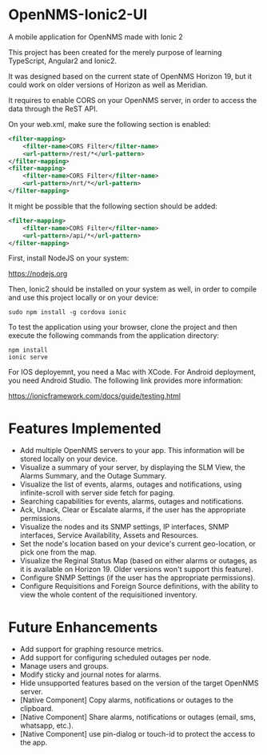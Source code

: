 # OpenNMS-Ionic2-UI

A mobile application for OpenNMS made with Ionic 2

This project has been created for the merely purpose of learning TypeScript, Angular2 and Ionic2.

It was designed based on the current state of OpenNMS Horizon 19, but it could work on older versions of Horizon as well as Meridian.

It requires to enable CORS on your OpenNMS server, in order to access the data through the ReST API.

On your web.xml, make sure the following section is enabled:

```XML
<filter-mapping>
    <filter-name>CORS Filter</filter-name>
    <url-pattern>/rest/*</url-pattern>
</filter-mapping>
<filter-mapping>
    <filter-name>CORS Filter</filter-name>
    <url-pattern>/nrt/*</url-pattern>
</filter-mapping>
```

It might be possible that the following section should be added:

```XML
<filter-mapping>
    <filter-name>CORS Filter</filter-name>
    <url-pattern>/api/*</url-pattern>
</filter-mapping>
```

First, install NodeJS on your system:

https://nodejs.org

Then, Ionic2 should be installed on your system as well, in order to compile and use this project locally or on your device:

```
sudo npm install -g cordova ionic
```

To test the application using your browser, clone the project and then execute the following commands from the application directory:

```
npm install
ionic serve
```

For IOS deployemnt, you need a Mac with XCode.
For Android deployment, you need Android Studio.
The following link provides more information:

https://ionicframework.com/docs/guide/testing.html

# Features Implemented

* Add multiple OpenNMS servers to your app. This information will be stored locally on your device.
* Visualize a summary of your server, by displaying the SLM View, the Alarms Summary, and the Outage Summary.
* Visualize the list of events, alarms, outages and notifications, using infinite-scroll with server side fetch for paging.
* Searching capabilities for events, alarms, outages and notifications.
* Ack, Unack, Clear or Escalate alarms, if the user has the appropriate permissions.
* Visualize the nodes and its SNMP settings, IP interfaces, SNMP interfaces, Service Availability, Assets and Resources.
* Set the node's location based on your device's current geo-location, or pick one from the map.
* Visualize the Reginal Status Map (based on either alarms or outages, as it is available on Horizon 19. Older versions won't support this feature).
* Configure SNMP Settings (if the user has the appropriate permissions).
* Configure Requisitions and Foreign Source definitions, with the ability to view the whole content of the requisitioned inventory.

# Future Enhancements

* Add support for graphing resource metrics.
* Add support for configuring scheduled outages per node.
* Manage users and groups.
* Modify sticky and journal notes for alarms.
* Hide unsupported features based on the version of the target OpenNMS server.
* [Native Component] Copy alarms, notifications or outages to the clipboard.
* [Native Component] Share alarms, notifications or outages (email, sms, whatsapp, etc.).
* [Native Component] use pin-dialog or touch-id to protect the access to the app.
